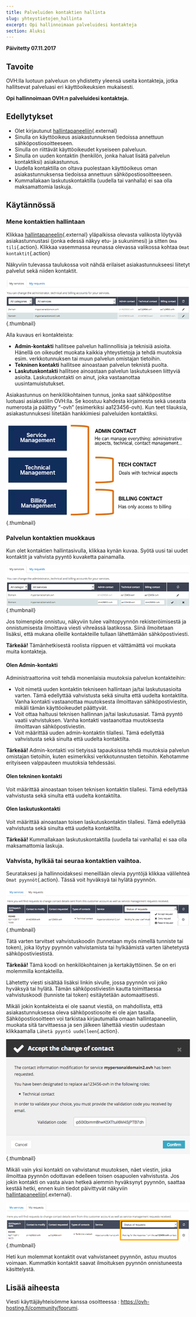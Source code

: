 ```yaml
---
title: Palveluiden kontaktien hallinta
slug: yhteystietojen_hallinta
excerpt: Opi hallinnoimaan palveluidesi kontakteja
section: Aluksi
---
```


**Päivitetty 07.11.2017** 

## Tavoite

OVH:lla luotuun palveluun on yhdistetty yleensä useita kontakteja, jotka hallitsevat palveluasi eri käyttöoikeuksien mukaisesti.

**Opi hallinnoimaan OVH:n palveluidesi kontakteja.**


## Edellytykset

- Olet kirjautunut [hallintapaneeliin](https://www.ovh.com/auth/?action=gotomanager){.external}
- Sinulla on käyttöoikeus asiakastunnuksen tiedoissa annettuun sähköpostiosoitteeseen.
- Sinulla on riittävät käyttöoikeudet kyseiseen palveluun.
- Sinulla on uuden kontaktin (henkilön, jonka haluat lisätä palvelun kontaktiksi) asiakastunnus.
- Uudella kontaktilla on oltava puolestaan käyttöoikeus oman asiakastunnuksensa tiedoissa annettuun sähköpostiosoitteeseen.
- Kummallakaan laskutuskontaktilla (uudella tai vanhalla) ei saa olla maksamattomia laskuja.


## Käytännössä

### Mene kontaktien hallintaan

Klikkaa [hallintapaneelin](https://www.ovh.com/auth/?action=gotomanager){.external} yläpalkissa olevasta valikosta löytyvää asiakastunnustasi (jonka edessä näkyy etu- ja sukunimesi) ja sitten `Oma tili`{.action}. Klikkaa vasemmassa reunassa olevassa valikossa kohtaa `Omat kontaktit`{.action}

Näkyviin tulevassa taulukossa voit nähdä erilaiset asiakastunnukseesi liitetyt palvelut sekä niiden kontaktit.

![Contact management](images/contactmanagement1.png){.thumbnail}

Alla kuvaus eri kontakteista:

- **Admin-kontakti** hallitsee palvelun hallinnollisia ja teknisiä asioita. Hänellä on oikeudet muokata kaikkia yhteystietoja ja tehdä muutoksia esim. verkkotunnuksen tai muun palvelun omistajan tietoihin.
- **Tekninen kontakti** hallitsee ainoastaan palvelun teknistä puolta.
- **Laskutuskontakti** hallitsee ainoastaan palvelun laskutukseen liittyviä asioita. Laskutuskontakti on ainut, joka vastaanottaa uusintamuistutukset.

Asiakastunnus on henkilökohtainen tunnus, jonka saat sähköpostitse luotuasi asiakastilin OVH:lla. Se koostuu kahdesta kirjaimesta sekä useasta numerosta ja päättyy “-ovh” (esimerkiksi aa123456-ovh). Kun teet tilauksia, asiakastunnuksesi liitetään hankkimiesi palveluiden kontaktiksi.

![Contact management](images/contactmanagement21.png){.thumbnail}

### Palvelun kontaktien muokkaus

Kun olet kontaktien hallintasivulla, klikkaa kynän kuvaa. Syötä uusi tai uudet kontaktit ja vahvista pyyntö kuvaketta painamalla.

![Contact management](images/contactmanagement3.png){.thumbnail}

Jos toimenpide onnistuu, näkyviin tulee vaihtopyynnön rekisteröimisestä ja onnistumisesta ilmoittava viesti vihreässä laatikossa. Siinä ilmoitetaan lisäksi, että mukana olleille kontakteille tullaan lähettämään sähköpostiviesti.

**Tärkeää!** Tämänhetkisestä roolista riippuen et välttämättä voi muokata muita kontakteja.

#### Olen Admin-kontakti

Administraattorina voit tehdä monenlaisia muutoksia palvelun kontakteihin:

- Voit nimetä uuden kontaktin tekniseen hallintaan ja/tai laskutusasioita varten. Tämä edellyttää vahvistusta sekä sinulta että uudelta kontaktilta. Vanha kontakti vastaanottaa muutoksesta ilmoittavan sähköpostiviestin, mikäli tämän käyttöoikeudet päättyvät.
- Voit ottaa haltuusi teknisen hallinnan ja/tai laskutusasiat. Tämä pyyntö vaatii vahvistuksen. Vanha kontakti vastaanottaa muutoksesta ilmoittavan sähköpostiviestin.
- Voit määrittää uuden admin-kontaktin tilallesi. Tämä edellyttää vahvistusta sekä sinulta että uudelta kontaktilta.

**Tärkeää!** Admin-kontakti voi tietyissä tapauksissa tehdä muutoksia palvelun omistajan tietoihin, kuten esimerkiksi verkkotunnusten tietoihin. Kehotamme erityiseen valppauteen muutoksia tehdessäsi.

#### Olen tekninen kontakti

Voit määrittää ainoastaan toisen teknisen kontaktin tilallesi. Tämä edellyttää vahvistusta sekä sinulta että uudelta kontaktilta.

#### Olen laskutuskontakti

Voit määrittää ainoastaan toisen laskutuskontaktin tilallesi. Tämä edellyttää vahvistusta sekä sinulta että uudelta kontaktilta.

**Tärkeää!** Kummallakaan laskutuskontaktilla (uudella tai vanhalla) ei saa olla maksamattomia laskuja.

### Vahvista, hylkää tai seuraa kontaktien vaihtoa.

Seurataksesi ja hallinnoidaksesi meneillään olevia pyyntöjä klikkaa välilehteä `Omat pyynnöt`{.action}. Tässä voit hyväksyä tai hylätä pyynnön.

![Contact management](images/contactmanagement4.png){.thumbnail}

Tätä varten tarvitset vahvistuskoodin (tunnetaan myös nimellä tunniste tai token), joka löytyy pyynnön vahvistamista tai hylkäämistä varten lähetetystä sähköpostiviestistä. 

**Tärkeää!** Tämä koodi on henkilökohtainen ja kertakäyttöinen. Se on eri molemmilla kontakteilla.

Lähetetty viesti sisältää lisäksi linkin sivulle, jossa pyynnön voi joko hyväksyä tai hylätä. Tämän sähköpostiviestin kautta toimittaessa vahvistuskoodi (tunniste tai token) esitäytetään automaattisesti.

Mikäli jokin kontakteista ei ole saanut viestiä, on mahdollista, että asiakastunnuksessa oleva sähköpostiosoite ei ole ajan tasalla. Sähköpostiosoitteen voi tarkistaa kirjautumalla omaan hallintapaneeliin, muokata sitä tarvittaessa ja sen jälkeen lähettää viestin uudestaan klikkaamalla `Lähetä pyyntö uudelleen`{.action}.

![Contact management](images/contactmanagement5.png){.thumbnail}

Mikäli vain yksi kontakti on vahvistanut muutoksen, näet viestin, joka ilmoittaa pyynnön odottavan edelleen toisen osapuolen vahvistusta. Jos jokin kontakti on vasta aivan hetkeä aiemmin hyväksynyt pyynnön, saattaa kestää hetki, ennen kuin tiedot päivittyvät näkyviin [hallintapaneeliin](https://www.ovh.com/auth/?action=gotomanager){.external}.

![Contact management](images/contactmanagement6.png){.thumbnail}

Heti kun molemmat kontaktit ovat vahvistaneet pyynnön, astuu muutos voimaan. Kummatkin kontaktit saavat ilmoituksen pyynnön onnistuneesta käsittelystä.

## Lisää aiheesta

Viesti käyttäjäyhteisömme kanssa osoitteessa : <https://ovh-hosting.fi/community/foorumi>.
